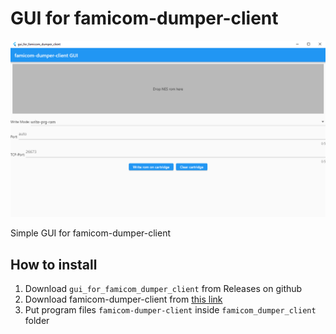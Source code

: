# GUI for famicom-dumper-client

![Tool logo](https://github.com/bolon667/famicom-dumper-client-GUI/blob/main/images/readmePic1.png)

Simple GUI for famicom-dumper-client

## How to install

1. Download `gui_for_famicom_dumper_client` from Releases on github
2. Download famicom-dumper-client from [this link](https://github.com/ClusterM/famicom-dumper-client)
3. Put program files `famicom-dumper-client` inside `famicom_dumper_client` folder

